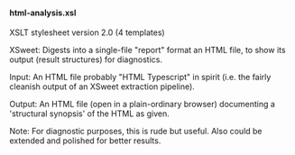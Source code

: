 

#### html-analysis.xsl

XSLT stylesheet version 2.0 (4 templates)

XSweet: Digests into a single-file "report" format an HTML file, to show its output (result structures) for diagnostics.

Input: An HTML file probably "HTML Typescript" in spirit (i.e. the fairly cleanish output of an XSweet extraction pipeline).

Output: An HTML file (open in a plain-ordinary browser) documenting a 'structural synopsis' of the HTML as given.

Note: For diagnostic purposes, this is rude but useful. Also could be extended and polished for better results.